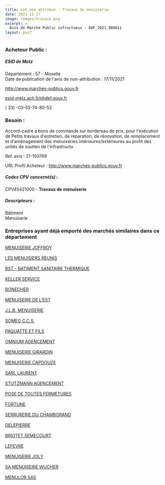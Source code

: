 ```yaml
---
title: Lot non attribué - Travaux de menuiserie
date: 2021-11-17
image: images/travaux.png
excerpt: >-
  Avis de Marché Public infructueux - DAF_2021_000611
layout: post
---
```


### Acheteur Public :
##### ESID de Metz
Département : 57 - Moselle<br/>
Date de publication de l'avis de non-attribution : 17/11/2021


http://www.marches-publics.gouv.fr

esid-metz.ach.fct@def.gouv.fr

( 33) -03-55-74-80-52
### Besoin :

Accord-cadre à bons de commande sur bordereau de prix, pour l'exécution de Petits travaux d'entretien, de réparation, de rénovation, de remplacement et d'aménagement des menuiseries intérieures/extérieures au profit des unités de soutien de l'infrastructu

Ref. avis : 21-150769

URL Profil Acheteur : http://www.marches-publics.gouv.fr

##### Codes CPV concerné(s) :
CPV45421000 - **Travaux de menuiserie** <br/>

##### Descripteurs :
Bâtiment <br/>
Menuiserie <br/>

### Entreprises ayant déjà emporté des marchés similaires dans ce département
<a href="/entreprise-544/siren-300700879">MENUISERIE JOFFROY</a><br/><br/>
<a href="/entreprise-545/siren-315230540">LES MENUISIERS REUNIS</a><br/><br/>
<a href="/entreprise-547/siren-327195095">BST - BATIMENT SANITAIRE THERMIQUE</a><br/><br/>
<a href="/entreprise-547/siren-330385006">KELLER SERVICE</a><br/><br/>
<a href="/entreprise-547/siren-331888487">BONECHER</a><br/><br/>
<a href="/entreprise-549/siren-342618303">MENUISERIE DE L'EST</a><br/><br/>
<a href="/entreprise-550/siren-350904348">J.L.B. MENUISERIE</a><br/><br/>
<a href="/entreprise-551/siren-353836646">SOMEG C.C.S.</a><br/><br/>
<a href="/entreprise-551/siren-378483127">PAQUATTE ET FILS</a><br/><br/>
<a href="/entreprise-551/siren-380305284">OMNIUM AGENCEMENT</a><br/><br/>
<a href="/entreprise-552/siren-382142271">MENUISERIE GIRARDIN</a><br/><br/>
<a href="/entreprise-554/siren-397730490">MENUISERIE CAPDOUZE</a><br/><br/>
<a href="/entreprise-556/siren-404366957">SARL LAURENT</a><br/><br/>
<a href="/entreprise-562/siren-449694082">STUTZMANN AGENCEMENT</a><br/><br/>
<a href="/entreprise-564/siren-478113095">POSE DE TOUTES FERMETURES</a><br/><br/>
<a href="/entreprise-564/siren-481962439">FORTUNE</a><br/><br/>
<a href="/entreprise-566/siren-489927475">SERRURERIE DU CHAMBORAND</a><br/><br/>
<a href="/entreprise-566/siren-494240898">DELEPIERRE</a><br/><br/>
<a href="/entreprise-570/siren-523975100">BRIOTET SEMECOURT</a><br/><br/>
<a href="/entreprise-573/siren-647220011">LEFEVRE</a><br/><br/>
<a href="/entreprise-574/siren-752383216">MENUISERIE JOLY</a><br/><br/>
<a href="/entreprise-574/siren-772802047">SA MENUISERIE WUCHER</a><br/><br/>
<a href="/entreprise-576/siren-800310880">MENULOR SAS</a><br/><br/>
